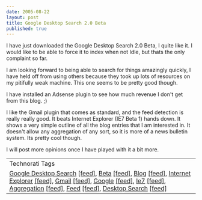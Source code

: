 ```yaml
---
date: 2005-08-22
layout: post
title: Google Desktop Search 2.0 Beta
published: true
---
```

I have just downloaded the Google Desktop Search 2.0 Beta, I quite like it.  I would like to be able to force it to index when not Idle, but thats the only complaint so far.<p />I am looking forward to being able to search for things amazingly quickly, I have held off from using others because they took up lots of resources on my pitifully weak machine.  This one seems to be pretty good though.<p />I have installed an Adsense plugin to see how much revenue I don't get from this blog. ;)<p />I like the Gmail plugin that comes as standard, and the feed detection is really really good.  It beats Internet Explorer (IE7 Beta 1) hands down.  It shows a very simple outline of all the blog entries that I am interested in.  It doesn't allow any aggregation of any sort, so it is more of a news bulletin system.  Its pretty cool though.<p />I will post more opinions once I have played with it a bit more.<p /><table class="TechnoratiHead TagHeader">
<tr><td>Technorati Tags</td></tr>
<tr class="Technorati"><td>
<a href="http://www.technorati.com/tag/Google%20Desktop%20Search" class="Tag" rel="tag">Google Desktop Search</a> <a href="http://feeds.technorati.com/feed/posts/tag/Google%20Desktop%20Search" class="Tag">[feed]</a>, <a href="http://www.technorati.com/tag/Beta" class="Tag" rel="tag">Beta</a> <a href="http://feeds.technorati.com/feed/posts/tag/Beta" class="Tag">[feed]</a>, <a href="http://www.technorati.com/tag/Blog" class="Tag" rel="tag">Blog</a> <a href="http://feeds.technorati.com/feed/posts/tag/Blog" class="Tag">[feed]</a>, <a href="http://www.technorati.com/tag/Internet%20Explorer" class="Tag" rel="tag">Internet Explorer</a> <a href="http://feeds.technorati.com/feed/posts/tag/Internet%20Explorer" class="Tag">[feed]</a>, <a href="http://www.technorati.com/tag/Gmail" class="Tag" rel="tag">Gmail</a> <a href="http://feeds.technorati.com/feed/posts/tag/Gmail" class="Tag">[feed]</a>, <a href="http://www.technorati.com/tag/Google" class="Tag" rel="tag">Google</a> <a href="http://feeds.technorati.com/feed/posts/tag/Google" class="Tag">[feed]</a>, <a href="http://www.technorati.com/tag/Ie7" class="Tag" rel="tag">Ie7</a> <a href="http://feeds.technorati.com/feed/posts/tag/Ie7" class="Tag">[feed]</a>, <a href="http://www.technorati.com/tag/Aggregation" class="Tag" rel="tag">Aggregation</a> <a href="http://feeds.technorati.com/feed/posts/tag/Aggregation" class="Tag">[feed]</a>, <a href="http://www.technorati.com/tag/Feed" class="Tag" rel="tag">Feed</a> <a href="http://feeds.technorati.com/feed/posts/tag/Feed" class="Tag">[feed]</a>, <a href="http://www.technorati.com/tag/Desktop%20Search" class="Tag" rel="tag">Desktop Search</a> <a href="http://feeds.technorati.com/feed/posts/tag/Desktop%20Search" class="Tag">[feed]</a>
</td></tr>
</table><div class="blogger-post-footer"><img class="posterous_download_image" src="https://blogger.googleusercontent.com/tracker/8109338-112474734204650989?l=www.kinlan.co.uk%2Findex.html" height="1" alt="" width="1" /></div>

